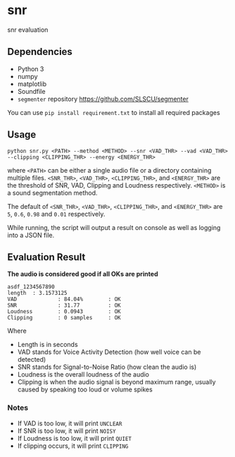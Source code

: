 # snr
snr evaluation

## Dependencies
- Python 3
- numpy
- matplotlib
- Soundfile
- `segmenter` repository https://github.com/SLSCU/segmenter

You can use `pip install requirement.txt` to install all required packages


## Usage 

```
python snr.py <PATH> --method <METHOD> --snr <VAD_THR> --vad <VAD_THR> --clipping <CLIPPING_THR> --energy <ENERGY_THR>
```
where `<PATH>` can be either a single audio file or a directory containing multiple files. `<SNR_THR>`, `<VAD_THR>`, `<CLIPPING_THR>`, and `<ENERGY_THR>` are the threshold of SNR, VAD, Clipping and Loudness respectively. `<METHOD>` is a sound segmentation method.

The default of `<SNR_THR>`, `<VAD_THR>`, `<CLIPPING_THR>`, and `<ENERGY_THR>` are `5`, `0.6`, `0.98` and `0.01` respectively.

While running, the script will output a result on console as well as logging into a JSON file.

## Evaluation Result

**The audio is considered good if all OKs are printed**

```
asdf_1234567890
length  : 3.1573125
VAD             : 84.04%        : OK
SNR             : 31.77         : OK
Loudness        : 0.0943        : OK
Clipping        : 0 samples     : OK
```
Where
- Length is in seconds
- VAD stands for Voice Activity Detection (how well voice can be detected)
- SNR stands for Signal-to-Noise Ratio (how clean the audio is)
- Loudness is the overall loudness of the audio
- Clipping is when the audio signal is beyond maximum range, usually caused by speaking too loud or volume spikes

### Notes

- If VAD is too low, it will print `UNCLEAR`
- If SNR is too low, it will print `NOISY`
- If Loudness is too low, it will print `QUIET`
- If clipping occurs, it will print `CLIPPING`
